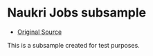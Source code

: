 # Naukri Jobs subsample

- [Original Source](https://www.kaggle.com/promptcloud/jobs-on-naukricom) 

This is a subsample created for test purposes. 
